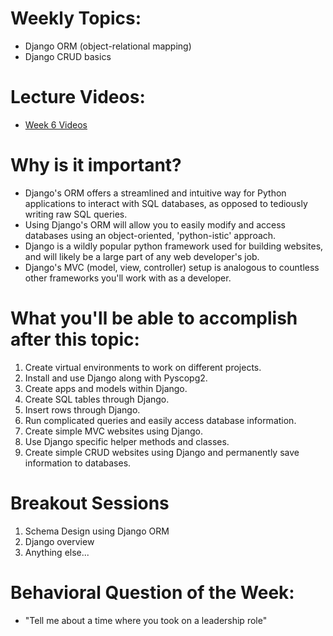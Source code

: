 # Weekly Topics:
- Django ORM (object-relational mapping)
- Django CRUD basics

# Lecture Videos:
- [Week 6 Videos](https://www.youtube.com/watch?v=FuXThccByUU&list=PLu0CiQ7bzwEQ7RukpENm1lTGPkWPpRoj8)

# Why is it important?
- Django's ORM offers a streamlined and intuitive way for Python applications to interact with SQL databases, as opposed to tediously writing raw SQL queries.
- Using Django's ORM will allow you to easily modify and access databases using an object-oriented, 'python-istic' approach.
- Django is a wildly popular python framework used for building websites, and will likely be a large part of any web developer's job.
- Django's MVC (model, view, controller) setup is analogous to countless other frameworks you'll work with as a developer.

# What you'll be able to accomplish after this topic:
1. Create virtual environments to work on different projects.
2. Install and use Django along with Pyscopg2.
3. Create apps and models within Django.
4. Create SQL tables through Django.
5. Insert rows through Django.
6. Run complicated queries and easily access database information.
7. Create simple MVC websites using Django.
8. Use Django specific helper methods and classes.
9. Create simple CRUD websites using Django and permanently save information to databases.

# Breakout Sessions
1. Schema Design using Django ORM
2. Django overview
3. Anything else...

# Behavioral Question of the Week:
- "Tell me about a time where you took on a leadership role"
